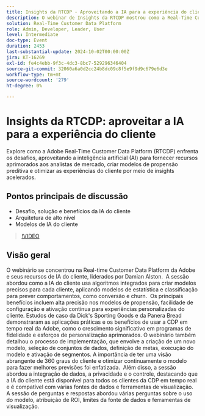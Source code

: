 ```yaml
---
title: Insights da RTCDP - Aproveitando a IA para a experiência do cliente
description: O webinar de Insights da RTCDP mostrou como a Real-Time Customer Data Platform da Adobe usa a IA para aprimorar a análise de mercado, criar modelos preditivos e otimizar as experiências do cliente.
solution: Real-Time Customer Data Platform
role: Admin, Developer, Leader, User
level: Intermediate
doc-type: Event
duration: 2453
last-substantial-update: 2024-10-02T00:00:00Z
jira: KT-16269
exl-id: fe4c4ebb-9f3c-4dc3-8bc7-529296346404
source-git-commit: 32060a6a0d2cc24b8dc09c8f5e9f9d9c679e6d3e
workflow-type: tm+mt
source-wordcount: '279'
ht-degree: 0%

---
```


# Insights da RTCDP: aproveitar a IA para a experiência do cliente

Explore como a Adobe Real-Time Customer Data Platform (RTCDP) enfrenta os desafios, aproveitando a inteligência artificial (AI) para fornecer recursos aprimorados aos analistas de mercado, criar modelos de propensão preditiva e otimizar as experiências do cliente por meio de insights acelerados.

## Pontos principais de discussão

* Desafio, solução e benefícios da IA do cliente
* Arquitetura de alto nível
* Modelos de IA do cliente

>[!VIDEO](https://video.tv.adobe.com/v/3434919/?learn=on)

## Visão geral

O webinário se concentrou na Real-time Customer Data Platform da Adobe e seus recursos de IA do cliente, liderados por Damian Alston. &#x200B; A sessão abordou como a IA do cliente usa algoritmos integrados para criar modelos precisos para cada cliente, aplicando modelos de estatística e classificação para prever comportamentos, como conversão e churn. &#x200B; Os principais benefícios incluem alta precisão nos modelos de propensão, facilidade de configuração e ativação contínua para experiências personalizadas do cliente. &#x200B;Estudos de caso da Dick&#39;s Sporting Goods e da Panera Bread demonstraram as aplicações práticas e os benefícios de usar a CDP em tempo real da Adobe, como o crescimento significativo em programas de fidelidade e esforços de personalização aprimorados. O webinário também detalhou o processo de implementação, que envolve a criação de um novo modelo, seleção de conjuntos de dados, definição de metas, execução do modelo e ativação de segmentos. A importância de ter uma visão abrangente de 360 graus do cliente e otimizar continuamente o modelo para fazer melhores previsões foi enfatizada. &#x200B; Além disso, a sessão abordou a integração de dados, a privacidade e o controle, destacando que a IA do cliente está disponível para todos os clientes da CDP em tempo real e é compatível com várias fontes de dados e ferramentas de visualização. &#x200B; A sessão de perguntas e respostas abordou várias perguntas sobre o uso do modelo, atribuição de ROI, limites da fonte de dados e ferramentas de visualização.
